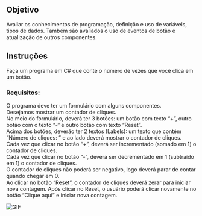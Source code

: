 ## Objetivo
Avaliar os conhecimentos de programação, definição e uso de variáveis, tipos de 
dados.
Também são avaliados o uso de eventos de botão e atualização de outros 
componentes.

## Instruções
Faça um programa em C# que conte o número de vezes que você clica em um botão.

### Requisitos:

O programa deve ter um formulário com alguns componentes.</br>
Desejamos mostrar um contador de cliques.</br>
No meio do formulário, deverá ter 3 botões: um botão com texto “+”, outro botão com 
o texto “-“ e outro botão com texto “Reset”.</br>
Acima dos botões, deverão ter 2 textos (Labels): um texto que contém “Número de 
cliques: ” e ao lado deverá mostrar o contador de cliques.</br> 
Cada vez que clicar no botão “+”, deverá ser incrementado (somado em 1) o contador 
de cliques.</br>
Cada vez que clicar no botão “-”, deverá ser decrementado em 1 (subtraído em 1) o 
contador de cliques.</br>
O contador de cliques não poderá ser negativo, logo deverá parar de contar quando 
chegar em 0.</br> 
Ao clicar no botão “Reset”, o contador de cliques deverá zerar para iniciar nova 
contagem. Após clicar no Reset, o usuário poderá clicar novamente no botão “Clique 
aqui” e iniciar nova contagem.</br>  

![GIF](https://process.filestackapi.com/cache=expiry:max/resize=width:700/efbSR18hT5uRKuo0zoMA)
